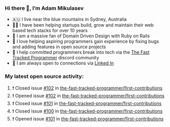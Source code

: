 ### Hi there 👋, I’m Adam Mikulasev

- 🇦🇺 I live near the blue mountains in Sydney, Australia
- 👨‍💻 I have been helping startups build, grow and maintain their web based tech stacks for over 10 years
- 💎 I am a massive fan of Domain Driven Design with Ruby on Rails
- 💞️ I love helping aspiring programmers gain experience by fixing bugs and adding features in open source projects
- 🌱 I help committed programmers break into tech via the [The Fast Tracked Programmer](https://discord.com/invite/VaH6yVGe53) discord community
- 🔗 I am always open to connections via [Linked In](https://www.linkedin.com/in/adam-mikulasev-32690591/)

### My latest open source activity:

<!--START_SECTION:activity-->
1. ❗️ Closed issue [#102](https://github.com/the-fast-tracked-programmer/first-contributions/issues/102) in [the-fast-tracked-programmer/first-contributions](https://github.com/the-fast-tracked-programmer/first-contributions)
2. ❗️ Opened issue [#102](https://github.com/the-fast-tracked-programmer/first-contributions/issues/102) in [the-fast-tracked-programmer/first-contributions](https://github.com/the-fast-tracked-programmer/first-contributions)
3. ❗️ Closed issue [#101](https://github.com/the-fast-tracked-programmer/first-contributions/issues/101) in [the-fast-tracked-programmer/first-contributions](https://github.com/the-fast-tracked-programmer/first-contributions)
4. ❗️ Closed issue [#100](https://github.com/the-fast-tracked-programmer/first-contributions/issues/100) in [the-fast-tracked-programmer/first-contributions](https://github.com/the-fast-tracked-programmer/first-contributions)
5. ❗️ Opened issue [#101](https://github.com/the-fast-tracked-programmer/first-contributions/issues/101) in [the-fast-tracked-programmer/first-contributions](https://github.com/the-fast-tracked-programmer/first-contributions)
<!--END_SECTION:activity-->
